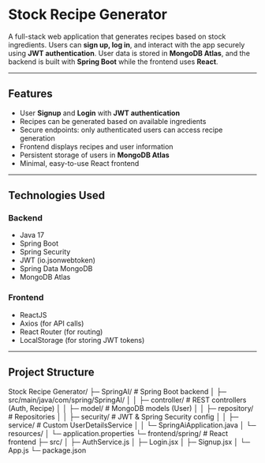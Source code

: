 # Stock Recipe Generator

A full-stack web application that generates recipes based on stock ingredients. Users can **sign up, log in**, and interact with the app securely using **JWT authentication**. User data is stored in **MongoDB Atlas**, and the backend is built with **Spring Boot** while the frontend uses **React**.

---

## Features

- User **Signup** and **Login** with **JWT authentication**
- Recipes can be generated based on available ingredients
- Secure endpoints: only authenticated users can access recipe generation
- Frontend displays recipes and user information
- Persistent storage of users in **MongoDB Atlas**
- Minimal, easy-to-use React frontend

---

## Technologies Used

### Backend
- Java 17
- Spring Boot
- Spring Security
- JWT (io.jsonwebtoken)
- Spring Data MongoDB
- MongoDB Atlas

### Frontend
- ReactJS
- Axios (for API calls)
- React Router (for routing)
- LocalStorage (for storing JWT tokens)

---

## Project Structure

Stock Recipe Generator/
├─ SpringAI/ # Spring Boot backend
│ ├─ src/main/java/com/spring/SpringAI/
│ │ ├─ controller/ # REST controllers (Auth, Recipe)
│ │ ├─ model/ # MongoDB models (User)
│ │ ├─ repository/ # Repositories
│ │ ├─ security/ # JWT & Spring Security config
│ │ ├─ service/ # Custom UserDetailsService
│ │ └─ SpringAiApplication.java
│ └─ resources/
│ └─ application.properties
└─ frontend/spring/ # React frontend
├─ src/
│ ├─ AuthService.js
│ ├─ Login.jsx
│ ├─ Signup.jsx
│ └─ App.js
└─ package.json
